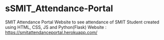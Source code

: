# sSMIT_Attendance-Portal
SMIT Attendance Portal 
Website to see attendance of SMIT Student
created using HTML, CSS, JS and Python(Flask)
Website : https://smitattendanceportal.herokuapp.com/
